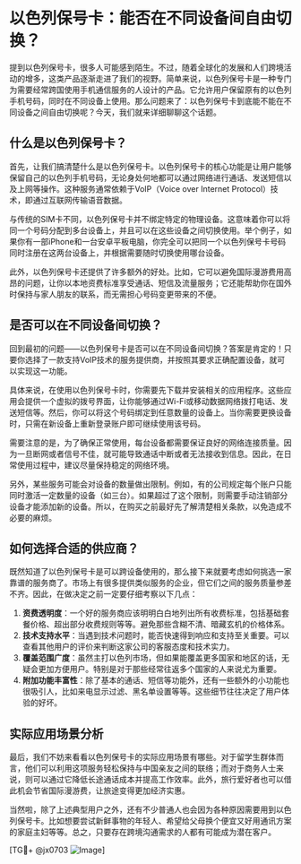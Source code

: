 # 以色列保号卡：能否在不同设备间自由切换？

提到以色列保号卡，很多人可能感到陌生。不过，随着全球化的发展和人们跨境活动的增多，这类产品逐渐走进了我们的视野。简单来说，以色列保号卡是一种专门为需要经常跨国使用手机通信服务的人设计的产品。它允许用户保留原有的以色列手机号码，同时在不同设备上使用。那么问题来了：以色列保号卡到底能不能在不同设备之间自由切换呢？今天，我们就来详细聊聊这个话题。

## 什么是以色列保号卡？

首先，让我们搞清楚什么是以色列保号卡。以色列保号卡的核心功能是让用户能够保留自己的以色列手机号码，无论身处何地都可以通过网络进行通话、发送短信以及上网等操作。这种服务通常依赖于VoIP（Voice over Internet Protocol）技术，即通过互联网传输语音数据。

与传统的SIM卡不同，以色列保号卡并不绑定特定的物理设备。这意味着你可以将同一个号码分配到多台设备上，并且可以在这些设备之间切换使用。举个例子，如果你有一部iPhone和一台安卓平板电脑，你完全可以把同一个以色列保号卡号码同时注册在这两台设备上，并根据需要随时切换使用哪台设备。

此外，以色列保号卡还提供了许多额外的好处。比如，它可以避免国际漫游费用高昂的问题，让你以本地资费标准享受通话、短信及流量服务；它还能帮助你在国外时保持与家人朋友的联系，而无需担心号码变更带来的不便。

## 是否可以在不同设备间切换？

回到最初的问题——以色列保号卡是否可以在不同设备间切换？答案是肯定的！只要你选择了一款支持VoIP技术的服务提供商，并按照其要求正确配置设备，就可以实现这一功能。

具体来说，在使用以色列保号卡时，你需要先下载并安装相关的应用程序。这些应用会提供一个虚拟的拨号界面，让你能够通过Wi-Fi或移动数据网络拨打电话、发送短信等。然后，你可以将这个号码绑定到任意数量的设备上。当你需要更换设备时，只需在新设备上重新登录账户即可继续使用该号码。

需要注意的是，为了确保正常使用，每台设备都需要保证良好的网络连接质量。因为一旦断网或者信号不佳，就可能导致通话中断或者无法接收到信息。因此，在日常使用过程中，建议尽量保持稳定的网络环境。

另外，某些服务可能会对设备的数量做出限制。例如，有的公司规定每个账户只能同时激活一定数量的设备（如三台）。如果超过了这个限制，则需要手动注销部分设备才能添加新的设备。所以，在购买之前最好先了解清楚相关条款，以免造成不必要的麻烦。

## 如何选择合适的供应商？

既然知道了以色列保号卡是可以跨设备使用的，那么接下来就要考虑如何挑选一家靠谱的服务商了。市场上有很多提供类似服务的企业，但它们之间的服务质量参差不齐。因此，在做决定之前一定要仔细考察以下几点：

1. **资费透明度**：一个好的服务商应该明明白白地列出所有收费标准，包括基础套餐价格、超出部分收费规则等等。避免那些含糊不清、暗藏玄机的价格体系。
2. **技术支持水平**：当遇到技术问题时，能否快速得到响应和支持至关重要。可以查看其他用户的评价来判断这家公司的客服态度和技术实力。
3. **覆盖范围广度**：虽然主打以色列市场，但如果能覆盖更多国家和地区的话，无疑会更加方便用户。特别是对于那些经常往返多个国家的人来说尤为重要。
4. **附加功能丰富性**：除了基本的通话、短信等功能外，还有一些额外的小功能也很吸引人，比如来电显示过滤、黑名单设置等等。这些细节往往决定了用户体验的好坏。

## 实际应用场景分析

最后，我们不妨来看看以色列保号卡的实际应用场景有哪些。对于留学生群体而言，他们可以利用这项服务轻松保持与中国亲友之间的联络；而对于商务人士来说，则可以通过它降低长途通话成本并提高工作效率。此外，旅行爱好者也可以借此机会节省国际漫游费，让旅途变得更加经济实惠。

当然啦，除了上述典型用户之外，还有不少普通人也会因为各种原因需要用到以色列保号卡。比如想要尝试新鲜事物的年轻人、希望给父母换个便宜又好用通讯方案的家庭主妇等等。总之，只要存在跨境沟通需求的人都有可能成为潜在客户。

[TG💪+ @jx0703 ![Image](https://github.com/user-attachments/assets/dbca1d08-cadb-493c-b0ec-ad6f7a83f270)]